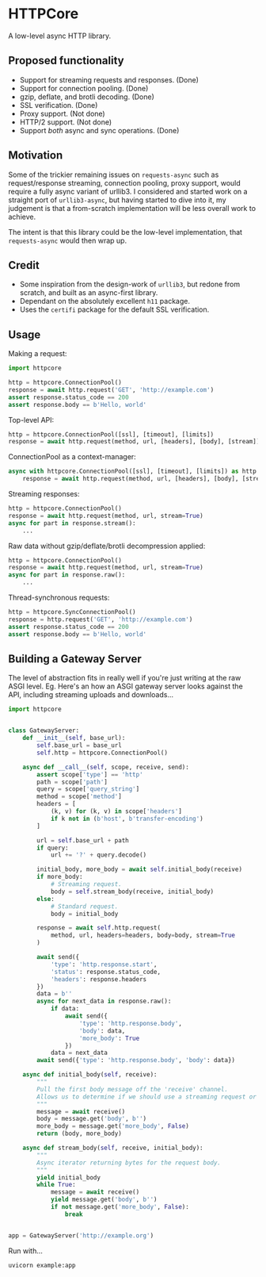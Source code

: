 # HTTPCore

A low-level async HTTP library.

## Proposed functionality

* Support for streaming requests and responses. (Done)
* Support for connection pooling. (Done)
* gzip, deflate, and brotli decoding. (Done)
* SSL verification. (Done)
* Proxy support. (Not done)
* HTTP/2 support. (Not done)
* Support *both* async and sync operations. (Done)

## Motivation

Some of the trickier remaining issues on `requests-async` such as request/response streaming, connection pooling, proxy support, would require a fully async variant of urllib3. I considered and started work on a straight port of `urllib3-async`, but having started to dive into it, my judgement is that a from-scratch implementation will be less overall work to achieve.

The intent is that this library could be the low-level implementation, that `requests-async` would then wrap up.

## Credit

* Some inspiration from the design-work of `urllib3`, but redone from scratch, and built as an async-first library.
* Dependant on the absolutely excellent `h11` package.
* Uses the `certifi` package for the default SSL verification.

## Usage

Making a request:

```python
import httpcore

http = httpcore.ConnectionPool()
response = await http.request('GET', 'http://example.com')
assert response.status_code == 200
assert response.body == b'Hello, world'
```

Top-level API:

```python
http = httpcore.ConnectionPool([ssl], [timeout], [limits])
response = await http.request(method, url, [headers], [body], [stream])
```

ConnectionPool as a context-manager:

```python
async with httpcore.ConnectionPool([ssl], [timeout], [limits]) as http:
    response = await http.request(method, url, [headers], [body], [stream])
```

Streaming responses:

```python
http = httpcore.ConnectionPool()
response = await http.request(method, url, stream=True)
async for part in response.stream():
    ...
```

Raw data without gzip/deflate/brotli decompression applied:

```python
http = httpcore.ConnectionPool()
response = await http.request(method, url, stream=True)
async for part in response.raw():
    ...
```

Thread-synchronous requests:

```python
http = httpcore.SyncConnectionPool()
response = http.request('GET', 'http://example.com')
assert response.status_code == 200
assert response.body == b'Hello, world'
```

## Building a Gateway Server

The level of abstraction fits in really well if you're just writing at
the raw ASGI level. Eg. Here's an how an ASGI gateway server looks against the
API, including streaming uploads and downloads...

```python
import httpcore


class GatewayServer:
    def __init__(self, base_url):
        self.base_url = base_url
        self.http = httpcore.ConnectionPool()

    async def __call__(self, scope, receive, send):
        assert scope['type'] == 'http'
        path = scope['path']
        query = scope['query_string']
        method = scope['method']
        headers = [
            (k, v) for (k, v) in scope['headers']
            if k not in (b'host', b'transfer-encoding')
        ]

        url = self.base_url + path
        if query:
            url += '?' + query.decode()

        initial_body, more_body = await self.initial_body(receive)
        if more_body:
            # Streaming request.
            body = self.stream_body(receive, initial_body)
        else:
            # Standard request.
            body = initial_body

        response = await self.http.request(
            method, url, headers=headers, body=body, stream=True
        )

        await send({
            'type': 'http.response.start',
            'status': response.status_code,
            'headers': response.headers
        })
        data = b''
        async for next_data in response.raw():
            if data:
                await send({
                    'type': 'http.response.body',
                    'body': data,
                    'more_body': True
                })
            data = next_data
        await send({'type': 'http.response.body', 'body': data})

    async def initial_body(self, receive):
        """
        Pull the first body message off the 'receive' channel.
        Allows us to determine if we should use a streaming request or not.
        """
        message = await receive()
        body = message.get('body', b'')
        more_body = message.get('more_body', False)
        return (body, more_body)

    async def stream_body(self, receive, initial_body):
        """
        Async iterator returning bytes for the request body.
        """
        yield initial_body
        while True:
            message = await receive()
            yield message.get('body', b'')
            if not message.get('more_body', False):
                break


app = GatewayServer('http://example.org')
```

Run with...

```shell
uvicorn example:app
```
